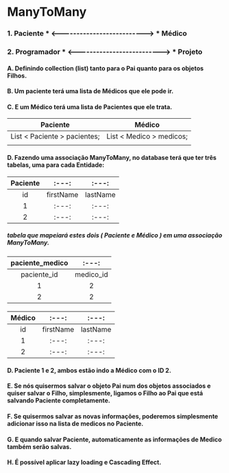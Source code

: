# ManyToMany

### 1. Paciente * <--------------------------> * Médico
### 2. Programador * <--------------------------> * Projeto
#### A. Definindo collection (list) tanto para o Pai quanto para os objetos Filhos.
#### B. Um paciente terá uma lista de Médicos que ele pode ir.
#### C. E um Médico terá uma lista de Pacientes que ele trata.
|   Paciente   | Médico |
|   :---:     |   :---:     |
| List < Paciente > pacientes;  | List < Medico > medicos; |
|   | |
#### D. Fazendo uma associação ManyToMany, no database terá que ter três tabelas, uma para cada Entidade:
|   Paciente   | :---: | :---: |
|   :---:     |   :---:     |   :---:     |
| id  | firstName  | lastName |
| 1 |:---: | :---:  |
| 2 |:---: | :---:  |
##### tabela que mapeiará estes dois ( Paciente e Médico ) em uma associação ManyToMany.
|   paciente_medico   | :---: |
|   :---:     |   :---:     |
| paciente_id |medico_id |
| 1 |2 |
| 2 |2 |
####
|   Médico   | :---: | :---: |
|   :---:     |   :---:     |   :---:     |
| id  | firstName  | lastName |
| 1 |:---: | :---:  |
| 2 |:---: | :---:  |
#### D. Paciente 1 e 2, ambos estão indo a Médico com o ID 2.
#### E. Se nós quisermos salvar o objeto Pai num dos objetos associados e quiser salvar o Filho, simplesmente, ligamos o Filho ao Pai que está salvando Paciente completamente.
#### F. Se quisermos salvar as novas informações, poderemos simplesmente adicionar isso na lista de medicos no Paciente.
#### G. E quando salvar Paciente, automaticamente as informações de Medico também serão salvas.
#### H. É possível aplicar lazy loading e Cascading Effect.
